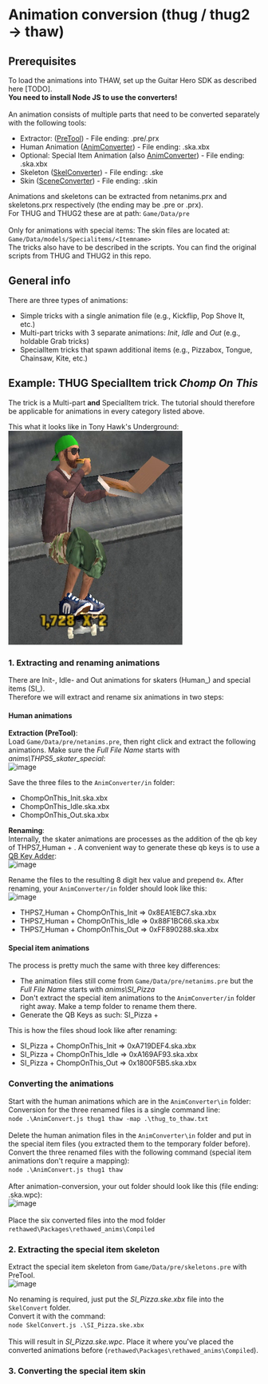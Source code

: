 # Animation conversion (thug / thug2 -> thaw)

## Prerequisites

To load the animations into THAW, set up the Guitar Hero SDK as described here [TODO].<br>
**You need to install Node JS to use the converters!**<br><br>
An animation consists of multiple parts that need to be converted separately with the following tools:

- Extractor: ([PreTool](https://github.com/atljp/thps-modding-resources/blob/main/Tools/PreTool.exe)) - File ending: .pre/.prx
- Human Animation ([AnimConverter](https://github.com/atljp/thps-modding-resources/tree/main/Tools/AnimConverter)) - File ending: .ska.xbx
- Optional: Special Item Animation (also [AnimConverter](https://github.com/atljp/thps-modding-resources/tree/main/Tools/AnimConverter)) - File ending: .ska.xbx
- Skeleton ([SkelConverter](https://github.com/atljp/thps-modding-resources/tree/main/Tools/SkelConvert)) - File ending: .ske
- Skin ([SceneConverter](https://github.com/atljp/thps-modding-resources/tree/main/Tools/SceneConv)) - File ending: .skin

Animations and skeletons can be extracted from netanims.prx and skeletons.prx respectively (the ending may be .pre or .prx).<br>
For THUG and THUG2 these are at path: `Game/Data/pre`<br><br>
Only for animations with special items: The skin files are located at: `Game/Data/models/Specialitems/<Itemname>`<br>
The tricks also have to be described in the scripts. You can find the original scripts from THUG and THUG2 in this repo.

## General info
There are three types of animations:
- Simple tricks with a single animation file (e.g., Kickflip, Pop Shove It, etc.)
- Multi-part tricks with 3 separate animations: *Init*, *Idle* and *Out* (e.g., holdable Grab tricks)
- SpecialItem tricks that spawn additional items (e.g., Pizzabox, Tongue, Chainsaw, Kite, etc.)

## Example: THUG SpecialItem trick *Chomp On This*

The trick is a Multi-part **and** SpecialItem trick. The tutorial should therefore be applicable for animations in every category listed above.

This what it looks like in Tony Hawk's Underground:
<br>![image](./chomp_on_this_thug.png)

### 1. Extracting and renaming animations

There are Init-, Idle- and Out animations for skaters (Human_) and special items (SI_).<br>
Therefore we will extract and rename six animations in two steps:

#### Human animations

**Extraction (PreTool)**:<br>
Load `Game/Data/pre/netanims.pre`, then right click and extract the following animations. Make sure the *Full File Name* starts with *anims\THPS5_skater_special*:
<br>![image](/extract_human.png)

Save the three files to the `AnimConverter/in` folder:
- ChompOnThis_Init.ska.xbx
- ChompOnThis_Idle.ska.xbx
- ChompOnThis_Out.ska.xbx

**Renaming**:<br>
Internally, the skater animations are processes as the addition of the qb key of THPS7_Human + <AnimName>. A convenient way to generate these qb keys is to use a [QB Key Adder](https://ghwt.de/tools/qbkey):
<br>![image](/qb_key_add.png)

Rename the files to the resulting 8 digit hex value and prepend `0x`. After renaming, your `AnimConverter/in` folder should look like this:
<br>![image](/renamed_anims.png)

- THPS7_Human + ChompOnThis_Init => 0x8EA1EBC7.ska.xbx
- THPS7_Human + ChompOnThis_Idle => 0x88F1BC66.ska.xbx
- THPS7_Human + ChompOnThis_Out => 0xFF890288.ska.xbx

#### Special item animations

The process is pretty much the same with three key differences:
- The animation files still come from `Game/Data/pre/netanims.pre` but the *Full File Name* starts with *anims\SI_Pizza*
- Don't extract the special item animations to the `AnimConverter/in` folder right away. Make a temp folder to rename them there.
- Generate the QB Keys as such: SI_Pizza + <AnimName>

This is how the files shoud look like after renaming:
- SI_Pizza + ChompOnThis_Init => 0xA719DEF4.ska.xbx
- SI_Pizza + ChompOnThis_Idle => 0xA169AF93.ska.xbx
- SI_Pizza + ChompOnThis_Out => 0x1800F5B5.ska.xbx

### Converting the animations

Start with the human animations which are in the `AnimConverter\in` folder:<br>
Conversion for the three renamed files is a single command line:<br>
`node .\AnimConvert.js thug1 thaw -map .\thug_to_thaw.txt`
<br><br>
Delete the human animation files in the `AnimConverter\in` folder and put in the special item files (you extracted them to the temporary folder before).<br>
Convert the three renamed files with the following command (special item animations don't require a mapping):<br>
`node .\AnimConvert.js thug1 thaw`
<br><br>
After animation-conversion, your out folder should look like this (file ending: .ska.wpc):
<br>![image](/out_folder.png)
<br><br>
Place the six converted files into the mod folder `rethawed\Packages\rethawed_anims\Compiled`

### 2. Extracting the special item skeleton

Extract the special item skeleton from `Game/Data/pre/skeletons.pre` with PreTool.
<br>![image](/qb_key_add.png)

No renaming is required, just put the *SI_Pizza.ske.xbx* file into the `SkelConvert` folder.<br>
Convert it with the command:<br>
`node SkelConvert.js .\SI_Pizza.ske.xbx`<br><br>
This will result in *SI_Pizza.ske.wpc*. Place it where you've placed the converted animations before (`rethawed\Packages\rethawed_anims\Compiled`).

### 3. Converting the special item skin
